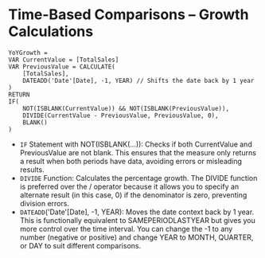 # Time-Based Comparisons – Growth Calculations


```
YoYGrowth = 
VAR CurrentValue = [TotalSales]
VAR PreviousValue = CALCULATE(
    [TotalSales], 
    DATEADD('Date'[Date], -1, YEAR) // Shifts the date back by 1 year
)
RETURN 
IF(
    NOT(ISBLANK(CurrentValue)) && NOT(ISBLANK(PreviousValue)),
    DIVIDE(CurrentValue - PreviousValue, PreviousValue, 0),
    BLANK()
)
```
* `IF` Statement with NOT(ISBLANK(...)): Checks if both CurrentValue and PreviousValue are not blank. This ensures that the measure only returns a result when both periods have data, avoiding errors or misleading results.
* `DIVIDE` Function: Calculates the percentage growth. The DIVIDE function is preferred over the / operator because it allows you to specify an alternate result (in this case, 0) if the denominator is zero, preventing division errors.
* `DATEADD`('Date'[Date], -1, YEAR): Moves the date context back by 1 year. This is functionally equivalent to SAMEPERIODLASTYEAR but gives you more control over the time interval. You can change the -1 to any number (negative or positive) and change YEAR to MONTH, QUARTER, or DAY to suit different comparisons.
